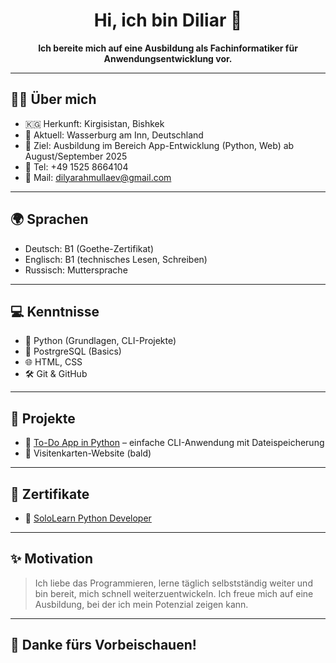 <h1 align="center">Hi, ich bin Diliar 👋</h1>

<p align="center">
  <b>Ich bereite mich auf eine Ausbildung als Fachinformatiker für Anwendungsentwicklung vor.</b>
</p>

---

## 👨‍💻 Über mich

- 🇰🇬 Herkunft: Kirgisistan, Bishkek   
- 📍 Aktuell: Wasserburg am Inn, Deutschland  
- 🎯 Ziel: Ausbildung im Bereich App-Entwicklung (Python, Web) ab August/September 2025  
- 📱 Tel: +49 1525 8664104  
- 📧 Mail: dilyarahmullaev@gmail.com

---
## 🌍 Sprachen

- Deutsch: B1 (Goethe-Zertifikat)
- Englisch: B1 (technisches Lesen, Schreiben)
- Russisch: Muttersprache
  
---

## 💻 Kenntnisse

- 🐍 Python (Grundlagen, CLI-Projekte)
- 💾 PostrgreSQL (Basics)
- 🌐 HTML, CSS
- 🛠 Git & GitHub

---

## 📂 Projekte

- 🔹 [To-Do App in Python](https://github.com/diliardev/todo-python) – einfache CLI-Anwendung mit Dateispeicherung  
- 🔹 Visitenkarten-Website (bald)

---

## 📜 Zertifikate

- 📄 [SoloLearn Python Developer](https://www.sololearn.com/certificates/CC-GIARJXIZ)

---

## ✨ Motivation

> Ich liebe das Programmieren, lerne täglich selbstständig weiter und bin bereit, mich schnell weiterzuentwickeln. Ich freue mich auf eine Ausbildung, bei der ich mein Potenzial zeigen kann.

---

## 🙌 Danke fürs Vorbeischauen!
